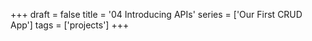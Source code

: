 +++
draft = false
title = '04 Introducing APIs'
series = ['Our First CRUD App']
tags = ['projects']
+++